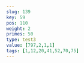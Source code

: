 ```yaml
---
slug: 139
key: 59
pos: 110
weight: 2
primes: 50
type: test3
value: [797,2,1,1]
tags: [1,12,20,41,52,70,75]
---
```

